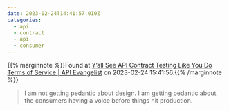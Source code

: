 ```yaml
---
date: 2023-02-24T14:41:57.010Z
categories:
  - api
  - contract
  - api
  - consumer
---
```

{{% marginnote %}}Found at [Y’all See API Contract Testing Like You Do Terms of Service | API Evangelist](https://apievangelist.com/2023/02/24/yall-see-api-contract-testing-like-you-do-terms-of-service/) on 2023-02-24 15:41:56.{{% /marginnote %}}

> I am not getting pedantic about design. I am getting pedantic about the consumers having a voice before things hit production.


